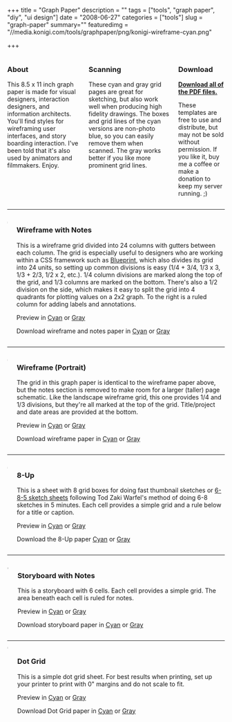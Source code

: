 +++
title = "Graph Paper"
description = ""
tags = ["tools", "graph paper", "diy", "ui design"]
date = "2008-06-27"
categories = ["tools"]
slug = "graph-paper"
summary=""
featuredimg = "//media.konigi.com/tools/graphpaper/png/konigi-wireframe-cyan.png"

+++

<div class="columns">
  <div class="column">
    <h3>About</h3>
    <p>This 8.5 x 11 inch graph paper is made for visual designers, interaction designers, and information architects. You'll find styles for wireframing user interfaces, and story boarding interaction. I've been told that it's also used by animators and filmmakers. Enjoy.</p>
  </div>
  <div class="column">
    <h3>Scanning</h3>
    <p>These cyan and gray grid pages are great for sketching, but also work well when producing high fidelity drawings. The boxes and grid lines of the cyan versions are non-photo blue, so you can easily remove them when scanned. The gray works better if you like more prominent grid lines.</p>
  </div>
  <div class="column">
    <h3>Download</h3>
    <p>
    <strong><a href="//media.konigi.com/tools/graphpaper/konigi-graphpaper-pdf.zip" class="morelink">Download all of the PDF files.</a></strong></p>
    <p>These templates are free to use and distribute, but may not be sold without permission. If you like it, buy me a coffee or make a donation to keep my server running. ;)</p>
  </div>
</div>

<hr>

<div class="columns">
  <div class="column">
    <p><a href="//media.konigi.com/tools/graphpaper/png/konigi-wireframe-cyan.png" class="group"><img src="//media.konigi.com/tools/graphpaper/png/konigi-wireframe-cyan.png" alt="" class="full" /></a></p>
  </div>
  <div class="column">
    <h3>Wireframe with Notes</h3>
    <p>This is a wireframe grid divided into 24 columns with gutters between each column. The grid is especially useful to designers who are working within a CSS framework such as <a href="http://code.google.com/p/blueprintcss/">Blueprint</a>, which also divides its grid into 24 units, so setting up common divisions is easy (1/4 + 3/4, 1/3 x 3, 1/3 + 2/3, 1/2 x 2, etc.). 1/4 column divisions are marked along the top of the grid, and 1/3 columns are marked on the bottom. There's also a 1/2 division on the side, which makes it easy to split the grid into 4 quadrants for plotting values on a 2x2 graph. To the right is a ruled column for adding labels and annotations.</p>
    <p>Preview in <a href="//media.konigi.com/tools/graphpaper/png/konigi-wireframe-cyan.png" class="group" rel="group-wf">Cyan</a> or <a href="//media.konigi.com/tools/graphpaper/png/konigi-wireframe-gray.png" class="group" rel="group-wf">Gray</a></p>
    <p>Download wireframe and notes paper in <a href="//media.konigi.com/tools/graphpaper/pdf/konigi-wireframe-cyan.pdf">Cyan</a> or <a href="//media.konigi.com/tools/graphpaper/pdf/konigi-wireframe-gray.pdf">Gray</a></p>
  </div>
</div>

<hr>

<div class="columns">
  <div class="column">
    <p><a href="//media.konigi.com/tools/graphpaper/png/konigi-wireframe-portrait-cyan.png" class="group"><img src="//media.konigi.com/tools/graphpaper/png/konigi-wireframe-portrait-cyan.png" alt="" class="full" /></a></p>
    </div>
    <div class="column">
    <h3>Wireframe (Portrait)</h3>
    <p>The grid in this graph paper is identical to the wireframe paper above, but the notes section is removed to make room for a larger (taller) page schematic. Like the landscape wireframe grid, this one provides 1/4 and 1/3 divisions, but they're all marked at the top of the grid. Title/project and date areas are provided at the bottom.</p>
    <p>Preview in <a href="//media.konigi.com/tools/graphpaper/png/konigi-wireframe-portrait-cyan.png" class="group" rel="group-wfportrait">Cyan</a> or <a href="//media.konigi.com/tools/graphpaper/png/konigi-wireframe-portrait-gray.png" class="group" rel="group-wfportrait">Gray</a></p>
    <p>Download wireframe paper in <a href="//media.konigi.com/tools/graphpaper/pdf/konigi-wireframe-portrait-cyan.pdf">Cyan</a> or <a href="//media.konigi.com/tools/graphpaper/pdf/konigi-wireframe-portrait-gray.pdf">Gray</a></p>
  </div>
</div>

<hr>

<div class="columns">
  <div class="column">
    <p><a href="//media.konigi.com/tools/graphpaper/png/konigi-8-up-cyan.png" class="group"><img src="//media.konigi.com/tools/graphpaper/png/konigi-8-up-cyan.png" alt="" class="full" /></a></p>
    </div>
    <div class="column">
    <h3>8-Up</h3>
    <p>This is a sheet with 8 grid boxes for doing fast thumbnail sketches or <a href="http://www.quora.com/Todd-Zaki-Warfel/Adaptive-Path/answers">6-8-5 sketch sheets</a> following Tod Zaki Warfel's method of doing 6-8 sketches in 5 minutes. Each cell provides a simple grid and a rule below for a title or caption.</p>
    <p>Preview in <a href="//media.konigi.com/tools/graphpaper/png/konigi-8-up-cyan.png" class="group" rel="group-8up">Cyan</a> or <a href="//media.konigi.com/tools/graphpaper/png/konigi-8-up-gray.png" class="group" rel="group-8up">Gray</a> </p>
    <p>Download the 8-Up paper <a href="//media.konigi.com/tools/graphpaper/pdf/konigi-8-up-cyan.pdf">Cyan</a> or <a href="//media.konigi.com/tools/graphpaper/pdf/konigi-8-up-gray.pdf">Gray</a></p>
  </div>
</div>

<hr>

<div class="columns">
  <div class="column">
    <p><a href="//media.konigi.com/tools/graphpaper/png/konigi-storyboard-cyan.png" class="group"><img src="//media.konigi.com/tools/graphpaper/png/konigi-storyboard-cyan.png" alt="" class="full" /></a></p>
    </div>
    <div class="column">
    <h3>Storyboard with Notes</h3>
    <p>This is a storyboard with 6 cells. Each cell provides a simple grid. The area beneath each cell is ruled for notes.</p>
    <p>Preview in <a href="//media.konigi.com/tools/graphpaper/png/konigi-storyboard-cyan.png" class="group" rel="group-story">Cyan</a> or <a href="//media.konigi.com/tools/graphpaper/png/konigi-storyboard-gray.png" class="group" rel="group-story">Gray</a></p>
    <p>Download storyboard paper in <a href="//media.konigi.com/tools/graphpaper/pdf/konigi-storyboard-cyan.pdf">Cyan</a> or <a href="//media.konigi.com/tools/graphpaper/pdf/konigi-storyboard-gray.pdf">Gray</a></p>
  </div>
</div>

<hr>

<div class="columns">
  <div class="column">
    <a href="//media.konigi.com/tools/graphpaper/png/konigi-dotgrid-cyan.png" class="group"><img src="//media.konigi.com/tools/graphpaper/png/konigi-dotgrid-cyan.png" alt="" class="full" /></a>
    </div>
    <div class="column">
    <h3>Dot Grid</h3>
    <p>This is a simple dot grid sheet. For best results when printing, set up your printer to print with 0" margins and do not scale to fit.</p>
    <p>Preview in <a href="//media.konigi.com/tools/graphpaper/png/konigi-dotgrid-cyan.png" class="group" rel="group-dotgrid">Cyan</a> or <a href="//media.konigi.com/tools/graphpaper/png/konigi-dotgrid-gray.png" class="group" rel="group-dotgrid">Gray</a></p>
    <p>Download Dot Grid paper in <a href="//media.konigi.com/tools/graphpaper/pdf/konigi-dotgrid-cyan.pdf">Cyan</a> or <a href="//media.konigi.com/tools/graphpaper/pdf/konigi-dotgrid-gray.pdf">Gray</a></p>
  </div>
</div>

<style type="text/css">
img.full {
  display: block;
  border: 2px solid #ddd;
  margin-bottom: 1em;
}
</style>
